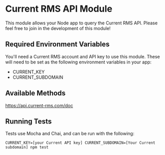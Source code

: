# Current RMS API Module

This module allows your Node app to query the Current RMS API. Please feel free to join in the development of this module!

## Required Environment Variables

You'll need a Current RMS account and API key to use this module. These will need to be set as the following environment variables in your app:

- CURRENT_KEY
- CURRENT_SUBDOMAIN 

## Available Methods
https://api.current-rms.com/doc

## Running Tests
Tests use Mocha and Chai, and can be run with the following:

```
CURRENT_KEY=[your Current API key] CURRENT_SUBDOMAIN=[Your Current subdomain] npm test
```
